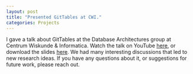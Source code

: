 ```yaml
---
layout: post
title: "Presented GitTables at CWI."
categories: Projects
---
```


I gave a talk about GitTables at the Database Architectures group at Centrum Wiskunde & Informatica. Watch the talk on YouTube [here](https://www.youtube.com/watch?v=jEBKcmdIFzw), or download the slides <a href="/assets/GitTables (slides).pdf" target="_blank">here</a>. We had many interesting discussions that led to new research ideas. If you have any questions about it, or suggestions for future work, please reach out.
